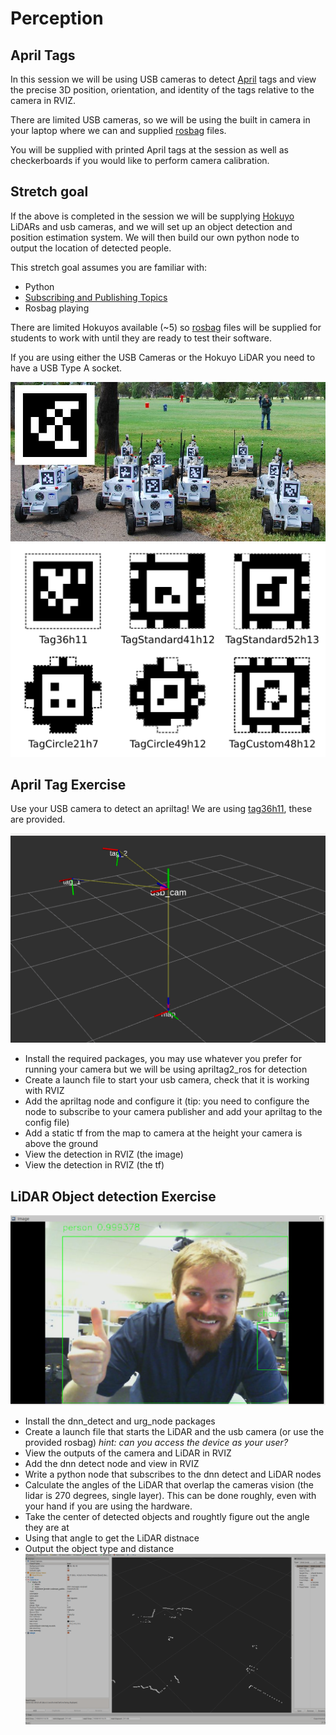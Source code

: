 # Perception

## April Tags

In this session we will be using USB cameras to detect [April](https://april.eecs.umich.edu/software/apriltag.html) tags and view the precise 3D position, orientation, and identity of the tags relative to the camera in RVIZ.

There are limited USB cameras, so we will be using the built in camera in your laptop where we can and supplied [rosbag](http://wiki.ros.org/Bags) files. 

You will be supplied with printed April tags at the session as well as checkerboards if you would like to perform camera calibration.

## Stretch goal

If the above is completed in the session we will be supplying [Hokuyo](https://www.hokuyo-aut.jp/search/single.php?serial=166) LiDARs and usb cameras, and we will set up an object detection and position estimation system. We will then build our own python node to output the location of detected people.

This stretch goal assumes you are familiar with:
* Python 
* [Subscribing and Publishing Topics](http://wiki.ros.org/ROS/Tutorials/WritingPublisherSubscriber%28python%29)
* Rosbag playing

There are limited Hokuyos available (~5) so [rosbag](http://wiki.ros.org/Bags) files will be supplied for students to work with until they are ready to test their software.

If you are using either the USB Cameras or the Hokuyo LiDAR you need to have a USB Type A socket.

![Alt text](https://github.com/ros-workshop/perception/blob/master/apriltagrobots_overlay.jpg)
![Alt text](https://github.com/ros-workshop/perception/blob/master/tagformats_web.png)

## April Tag Exercise
Use your USB camera to detect an apriltag! We are using [tag36h11](https://robot2016.mit.edu/sites/default/files/documents/project_apriltag36h11.pdf), these are provided.

![Alt text](https://github.com/ros-workshop/perception/blob/master/tags_rviz.png)

 * Install the required packages, you may use whatever you prefer for running your camera but we will be using apriltag2_ros for detection
 * Create a launch file to start your usb camera, check that it is working with RVIZ
 * Add the apriltag node and configure it (tip: you need to configure the node to subscribe to your camera publisher and add your apriltag to the config file)
 * Add a static tf from the map to camera at the height your camera is above the ground
 * View the detection in RVIZ (the image)
 * View the detection in RVIZ (the tf)
 
 ## LiDAR Object detection Exercise
 ![Alt text](https://github.com/ros-workshop/perception/blob/master/DNN_detect.png)
 * Install the dnn_detect and urg_node packages
 * Create a launch file that starts the LiDAR and the usb camera (or use the provided rosbag) *hint: can you access the device as your user?*
 * View the outputs of the camera and LiDAR in RVIZ
 * Add the dnn detect node and view in RVIZ
 * Write a python node that subscribes to the dnn detect and LiDAR nodes
 * Calculate the angles of the LiDAR that overlap the cameras vision (the lidar is 270 degrees, single layer). This can be done roughly, even with your hand if you are using the hardware.
 * Take the center of detected objects and roughtly figure out the angle they are at 
 * Using that angle to get the LiDAR distnace
 * Output the object type and distance
  ![Alt text](https://github.com/ros-workshop/perception/blob/master/LiDAR_Hok_RVIZ.png)

